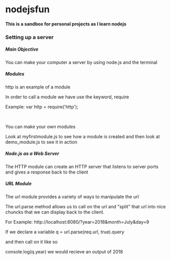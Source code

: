 # nodejsfun
<h4>This is a sandbox for personal projects as I learn nodejs</h4>
<h3>Setting up a server</h3>
<h5>Main Objective</h5>
<p>You can make your computer a server by using node.js and the terminal</p>
<h5>Modules</h5>
<p>http is an example of a module</p>
<p>In order to call a module we have use the keyword, require</p>
<p>Example: var http = require('http');</p>
<br>
<p>You can make your own modules</p>
<p>Look at myfirstmodule.js to see how a module is created and then look at demo_module.js to see it in action</p>
<h5>Node.js as a Web Server</h5>
<p>The HTTP module can create an HTTP server that listens to server ports and gives a response back to the client</p>
<h5>URL Module</h5>
<p>The url module provides a variety of ways to manipulate the url</p>
<p>The url.parse method allows us to call on the url and "split" that url into nice chuncks that we can display back to the client.</p>
<p>For Example: http://localhost:8080/?year=2018&month=July&day=9</p>
<p>If we declare a variable q = url.parse(req.url, true).query</p>
<p>and then call on it like so</p>
<p>console.log(q.year) we would recieve an output of 2018</p>


